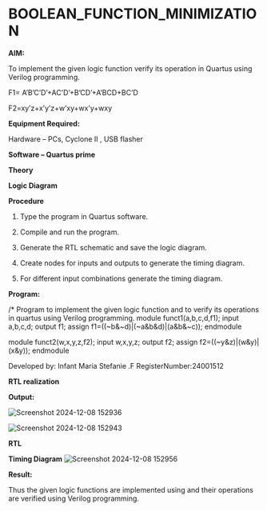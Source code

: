 # BOOLEAN_FUNCTION_MINIMIZATION

**AIM:**

To implement the given logic function verify its operation in Quartus using Verilog programming.

F1= A’B’C’D’+AC’D’+B’CD’+A’BCD+BC’D 

F2=xy’z+x’y’z+w’xy+wx’y+wxy

**Equipment Required:**

Hardware – PCs, Cyclone II , USB flasher

**Software – Quartus prime**

**Theory**

**Logic Diagram**

**Procedure**

1.	Type the program in Quartus software.

2.	Compile and run the program.

3.	Generate the RTL schematic and save the logic diagram.

4.	Create nodes for inputs and outputs to generate the timing diagram.

5.	For different input combinations generate the timing diagram.


**Program:**

/* Program to implement the given logic function and to verify its operations in quartus using Verilog programming. 
module funct1(a,b,c,d,f1);
input a,b,c,d;
output f1;
assign f1=((~b&~d)|(~a&b&d)|(a&b&~c));
endmodule

module funct2(w,x,y,z,f2);
input w,x,y,z;
output f2;
assign f2=((~y&z)|(w&y)|(x&y));
endmodule

Developed by: Infant Maria Stefanie .F
RegisterNumber:24001512


**RTL realization**

**Output:**

![Screenshot 2024-12-08 152936](https://github.com/user-attachments/assets/40de57d2-a72f-458e-833e-a2b93659c787)

![Screenshot 2024-12-08 152943](https://github.com/user-attachments/assets/7767e0f4-336b-458f-a511-8bbfc9453ea9)


**RTL**

**Timing Diagram**
![Screenshot 2024-12-08 152956](https://github.com/user-attachments/assets/6ad02297-5be5-4350-b4f3-a04221c3d99a)


**Result:**

Thus the given logic functions are implemented using and their operations are verified using Verilog programming.

